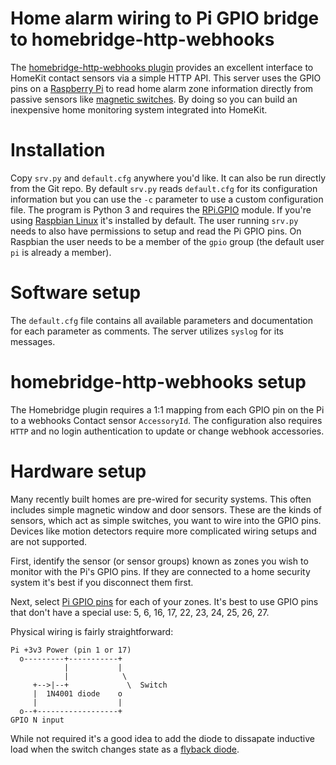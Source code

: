 # Home alarm wiring to Pi GPIO bridge to homebridge-http-webhooks
The [homebridge-http-webhooks plugin](https://www.npmjs.com/package/homebridge-http-webhooks "homebridge-http-webhooks plugin")
provides an excellent interface to HomeKit contact sensors via a simple HTTP
API. This server uses the GPIO pins on a
[Raspberry Pi](https://www.raspberrypi.org/ "Raspberry Pi") to read home alarm
zone information directly from passive sensors like
[magnetic switches](https://en.wikipedia.org/wiki/Reed_switch "magnetic switches").
By doing so you can build an inexpensive home monitoring system integrated
into HomeKit.

# Installation
Copy `srv.py` and `default.cfg` anywhere you'd like. It can also be run
directly from the Git repo. By default `srv.py` reads `default.cfg` for its
configuration information but you can use the `-c` parameter to use a custom
configuration file. The program is Python 3 and requires the
[RPi.GPIO](https://pypi.org/project/RPi.GPIO/ "RPi.GPIO") module. If you're
using [Raspbian Linux](https://www.raspbian.org/ "Raspbian Linux") it's
installed by default. The user running `srv.py` needs to also have permissions
to setup and read the Pi GPIO pins. On Raspbian the user needs to be a member
of the `gpio` group (the default user `pi` is already a member).

# Software setup
The `default.cfg` file contains all available parameters and documentation
for each parameter as comments. The server utilizes `syslog` for its messages.

# homebridge-http-webhooks setup
The Homebridge plugin requires a 1:1 mapping from each GPIO pin on the Pi to a
webhooks Contact sensor `AccessoryId`. The configuration also requires `HTTP`
and no login authentication to update or change webhook accessories.

# Hardware setup
Many recently built homes are pre-wired for security systems. This often
includes simple magnetic window and door sensors. These are the kinds of
sensors, which act as simple switches, you want to wire into the GPIO pins.
Devices like motion detectors require more complicated wiring setups and are
not supported.

First, identify the sensor (or sensor groups) known as zones you wish to
monitor with the Pi's GPIO pins. If they are connected to a home security
system it's best if you disconnect them first.

Next, select [Pi GPIO pins](https://pinout.xyz/ "Pi GPIO pins") for each
of your zones. It's best to use GPIO pins that don't have a special use:
5, 6, 16, 17, 22, 23, 24, 25, 26, 27.

Physical wiring is fairly straightforward:
```
Pi +3v3 Power (pin 1 or 17)
  o---------+-----------+
            |           |
            |            \
     +-->|--+             \  Switch
     |  1N4001 diode    o
     |                  |
  o--+------------------+
GPIO N input
```
While not required it's a good idea to add the diode to dissapate inductive
load when the switch changes state as a
[flyback diode](https://en.wikipedia.org/wiki/Flyback_diode "flyback diode").
